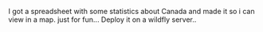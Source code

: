 I got a spreadsheet with some statistics about Canada and made it so i can view in a map. just for fun... Deploy it on a wildfly server..

